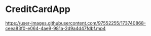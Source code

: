 # CreditCardApp

https://user-images.githubusercontent.com/97552255/173740868-ceea83f0-e064-4ae9-981a-2d9a4d47fdbf.mp4

